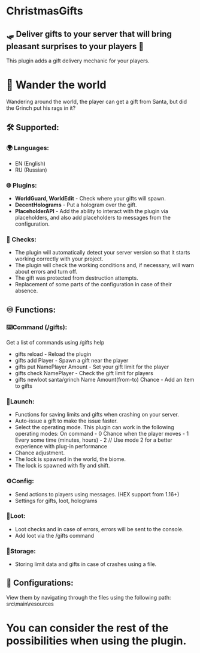 # **ChristmasGifts**
## 🛷 Deliver gifts to your server that will bring pleasant surprises to your players 🎁
This plugin adds a gift delivery mechanic for your players.
# 🚶 Wander the world
Wandering around the world, the player can get a gift from Santa, but did the Grinch put his rags in it?
## 🛠️ Supported:
### 🌍 Languages:
- EN (English)
- RU (Russian)
### 🌐 Plugins:
- **WorldGuard, WorldEdit** - Check where your gifts will spawn.
- **DecentHolograms** - Put a hologram over the gift. 
- **PlaceholderAPI** - Add the ability to interact with the plugin via placeholders, and also add placeholders to messages from the configuration.
### 🔎 Checks:
- The plugin will automatically detect your server version so that it starts working correctly with your project.
- The plugin will check the working conditions and, if necessary, will warn about errors and turn off.
- The gift was protected from destruction attempts.
- Replacement of some parts of the configuration in case of their absence.
## ♾️ Functions:
### ⌨️Command (/gifts):
Get a list of commands using /gifts help
- gifts reload - Reload the plugin
- gifts add Player - Spawn a gift near the player
- gifts put NamePlayer Amount - Set your gift limit for the player
- gifts check NamePlayer - Check the gift limit for players
- gifts newloot santa/grinch Name Amount(from-to) Chance - Add an item to gifts
### 🚀Launch:
- Functions for saving limits and gifts when crashing on your server.
- Auto-issue a gift to make the issue faster.
- Select the operating mode. This plugin can work in the following operating modes:
  On command - 0
  Chance when the player moves - 1
  Every some time (minutes, hours) - 2
// Use mode 2 for a better experience with plug-in performance
- Chance adjustment.
- The lock is spawned in the world, the biome.
- The lock is spawned with fly and shift.
### ⚙️Config:
- Send actions to players using messages. (HEX support from 1.16+)
- Settings for gifts, loot, holograms
### 🎁Loot:
- Loot checks and in case of errors, errors will be sent to the console.
- Add loot via the /gifts command
### 🔐Storage:
- Storing limit data and gifts in case of crashes using a file.
## 📝 Configurations:
View them by navigating through the files using the following path: src\main\resources

# You can consider the rest of the possibilities when using the plugin.
